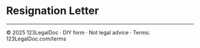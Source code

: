 # Resignation Letter

---
© 2025 123LegalDoc · DIY form · Not legal advice · Terms: 123LegalDoc.com/terms
